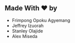 ## Made With :heart: by 
- Frimpong Opoku Agyemang
- Jeffrey Izuorah
- Stanley Olajide
- Alex Miseda
